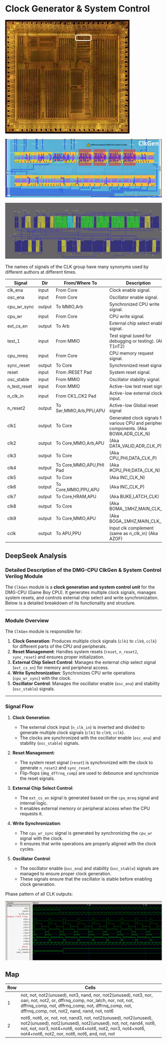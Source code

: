 # Clock Generator & System Control

![locator_clkgen](/imgstore/soc/locator_clkgen.jpg)

![clkgen](/imgstore/soc/clkgen.jpg)

![clkgen_netlist](/imgstore/soc/clkgen_netlist.png)

The names of signals of the CLK group have many synonyms used by different authors at different times.

|Signal|Dir|From/Where To|Description|
|---|---|---|---|
|clk_ena|input|From Core|Clock enable signal. |
|osc_ena|input|From Core|Oscillator enable signal. |
|cpu_wr_sync|output|To MMIO,Arb|Synchronized CPU write signal. |
|cpu_wr|input|From Core|CPU write signal. |
|ext_cs_en|output|To Arb|External chip select enable signal. |
|test_1|input|From MMIO|Test signal (used for debugging or testing). (Aka T1nT2)|
|cpu_mreq|input|From Core|CPU memory request signal. |
|sync_reset|output|To Core|Synchronized reset signal. |
|reset|input|From /RESET Pad|System reset signal. |
|osc_stable|input|From MMIO|Oscillator stability signal. |
|n_test_reset|input|From MMIO|Active-low test reset signal. |
|n_clk_in|input|From CK1_CK2 Pad|Active-low external clock input. |
|n_reset2|output|To Ser,MMIO,Arb,PPU,APU|Active-low Global reset signal |
|clk1|output|To Core|Generated clock signals for various CPU and peripheral components. (Aka BOWA,ADR_CLK_N)|
|clk2|output|To Core,MMIO,Arb,APU| (Aka DATA_VALID,ADR_CLK_P)|
|clk3|output|To Core | (Aka CPU_PHI,DATA_CLK_P)|
|clk4|output|To Core,MMIO,APU,PHI Pad| (Aka #CPU_PHI,DATA_CLK_N)|
|clk5|output|To Core| (Aka INC_CLK_N)|
|clk6|output|To Core,MMIO,PPU,APU| (Aka INC_CLK_P)|
|clk7|output|To Core,HRAM,APU| (Aka BUKE,LATCH_CLK)|
|clk8|output|To Core| (Aka BOMA_1MHZ,MAIN_CLK_N)|
|clk9|output|To Core,MMIO,APU| (Aka BOGA_1MHZ,MAIN_CLK_P)|
|cclk|output|To APU,PPU|Input clk complement (same as n_clk_in) (Aka AZOF)|

## DeepSeek Analysis

### Detailed Description of the DMG-CPU ClkGen & System Control Verilog Module

The `ClkGen` module is a **clock generation and system control unit** for the DMG-CPU (Game Boy CPU). It generates multiple clock signals, manages system resets, and controls external chip select and write synchronization. Below is a detailed breakdown of its functionality and structure.

---

### **Module Overview**
The `ClkGen` module is responsible for:
1. **Clock Generation**: Produces multiple clock signals (`clk1` to `clk9`, `cclk`) for different parts of the CPU and peripherals.
2. **Reset Management**: Handles system resets (`reset`, `n_reset2`, `sync_reset`) and ensures proper initialization.
3. **External Chip Select Control**: Manages the external chip select signal (`ext_cs_en`) for memory and peripheral access.
4. **Write Synchronization**: Synchronizes CPU write operations (`cpu_wr_sync`) with the clock.
5. **Oscillator Control**: Manages the oscillator enable (`osc_ena`) and stability (`osc_stable`) signals.

---

### **Signal Flow**
1. **Clock Generation**:
   - The external clock input (`n_clk_in`) is inverted and divided to generate multiple clock signals (`clk1` to `clk9`, `cclk`).
   - The clocks are synchronized with the oscillator enable (`osc_ena`) and stability (`osc_stable`) signals.

2. **Reset Management**:
   - The system reset signal (`reset`) is synchronized with the clock to generate `n_reset2` and `sync_reset`.
   - Flip-flops (`dmg_dffrnq_comp`) are used to debounce and synchronize the reset signals.

3. **External Chip Select Control**:
   - The `ext_cs_en` signal is generated based on the `cpu_mreq` signal and internal logic.
   - It enables external memory or peripheral access when the CPU requests it.

4. **Write Synchronization**:
   - The `cpu_wr_sync` signal is generated by synchronizing the `cpu_wr` signal with the clock.
   - It ensures that write operations are properly aligned with the clock cycles.

5. **Oscillator Control**:
   - The oscillator enable (`osc_ena`) and stability (`osc_stable`) signals are managed to ensure proper clock generation.
   - These signals ensure that the oscillator is stable before enabling clock generation.

Phase pattern of all CLK outputs:

![clkgen1](/imgstore/waves/clkgen1.png)

## Map

|Row|Cells|
|---|---|
|1|not, not, not2(unused), not3, nand, nor, not2(unused), not3, nor, oan, not, not2, or, dffrnq_comp, nor_latch, nor, not, not, dffrnq_comp, not, dffrnq_comp, not, dffrnq_comp, not, dffrnq_comp, not, not2, nand, nand, not, not6 |
|2|not6, not6, or, not, not, nand3, not, not2(unused), not2(unused), not2(unused), not2(unused), not2(unused), not, not, nand4, not6, not, not, nor3, not4+not6, not4+not6, not2, nor3, not4+not6, not4+not6, not2, nor, not6, not6, and, not, not |
